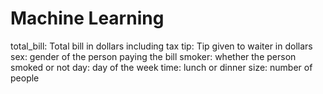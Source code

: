 # Machine Learning

total_bill: Total bill in dollars including tax
tip: Tip given to waiter in dollars
sex: gender of the person paying the bill
smoker: whether the person smoked or not
day: day of the week
time: lunch or dinner
size: number of people
